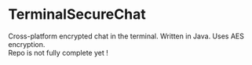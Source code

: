 # TerminalSecureChat
Cross-platform encrypted chat in the terminal. Written in Java. Uses AES encryption.  
Repo is not fully complete yet !
